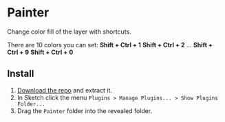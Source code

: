 # Painter

Change color fill of the layer with shortcuts.

There are 10 colors you can set:
**Shift + Ctrl + 1**
**Shift + Ctrl + 2**
...
**Shift + Ctrl + 9**
**Shift + Ctrl + 0**


## Install

1. [Download the repo](https://github.com/arsfeshchenko/Painter/archive/master.zip) and extract it.
2. In Sketch click the menu `Plugins > Manage Plugins... > Show Plugins Folder...`
3. Drag the `Painter` folder into the revealed folder.

